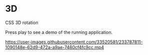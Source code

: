 # 3D
CSS 3D rotation

Press play to see a demo of the running application.








https://user-images.githubusercontent.com/33520581/233787811-1090148e-62d9-472a-a9ae-7480cf4fc9cc.mp4



